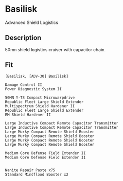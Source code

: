 # Basilisk

Advanced Shield Logistics

## Description

50mn shield logistics cruiser with capacitor chain.

## Fit
```
[Basilisk, [ADV-30] Basilisk]

Damage Control II
Power Diagnostic System II

50MN Y-T8 Compact Microwarpdrive
Republic Fleet Large Shield Extender
Multispectrum Shield Hardener II
Republic Fleet Large Shield Extender
EM Shield Hardener II

Large Inductive Compact Remote Capacitor Transmitter
Large Inductive Compact Remote Capacitor Transmitter
Large Murky Compact Remote Shield Booster
Large Murky Compact Remote Shield Booster
Large Murky Compact Remote Shield Booster
Large Murky Compact Remote Shield Booster

Medium Core Defense Field Extender II
Medium Core Defense Field Extender II


Nanite Repair Paste x75
Standard Mindflood Booster x2
```
